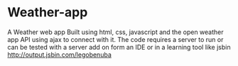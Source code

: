# Weather-app

A Weather web app Built using html, css, javascript and the open weather app API using ajax to connect with it.
The code requires a server to run or can be tested with a server add on form an IDE or in a learning tool like jsbin http://output.jsbin.com/legobenuba
